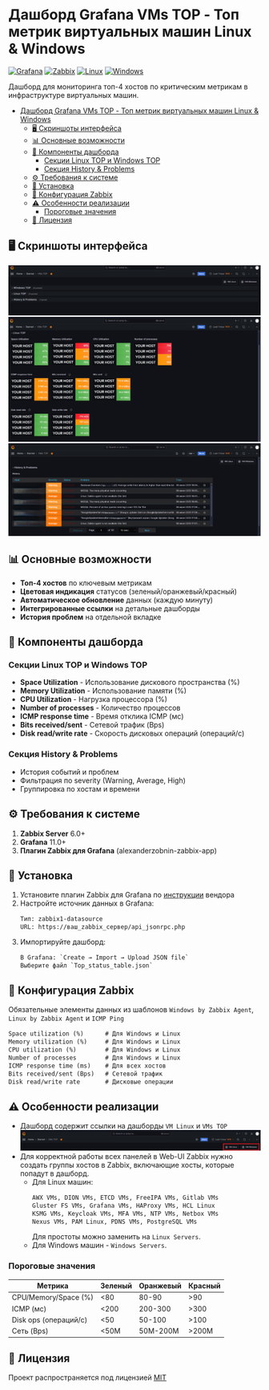 # Дашборд Grafana VMs TOP - Топ метрик виртуальных машин Linux & Windows

[![Grafana](https://img.shields.io/badge/Grafana-F2F4F9?style=for-the-badge&logo=grafana&logoColor=orange&labelColor=F2F4F9)](https://grafana.com) [![Zabbix](https://img.shields.io/badge/Zabbix-D50000?style=for-the-badge&logo=zabbix&logoColor=white)](https://www.zabbix.com) [![Linux](https://img.shields.io/badge/Linux-FCC624?style=for-the-badge&logo=linux&logoColor=black)](https://www.linux.com/) [![Windows](https://img.shields.io/badge/Windows-0078D6?style=for-the-badge&logo=windows&logoColor=white)](https://www.microsoft.com/)

Дашборд для мониторинга топ-4 хостов по критическим метрикам в инфраструктуре виртуальных машин.

<!-- TOC tocDepth:2..3 chapterDepth:2..6 -->
- [Дашборд Grafana VMs TOP - Топ метрик виртуальных машин Linux \& Windows](#дашборд-grafana-vms-top---топ-метрик-виртуальных-машин-linux--windows)
  - [🖥️ Скриншоты интерфейса](#️-скриншоты-интерфейса)
  - [📊 Основные возможности](#-основные-возможности)
  - [🧩 Компоненты дашборда](#-компоненты-дашборда)
    - [Секции Linux TOP и Windows TOP](#секции-linux-top-и-windows-top)
    - [Секция History \& Problems](#секция-history--problems)
  - [⚙️ Требования к системе](#️-требования-к-системе)
  - [🚀 Установка](#-установка)
  - [🔧 Конфигурация Zabbix](#-конфигурация-zabbix)
  - [⚠️ Особенности реализации](#️-особенности-реализации)
    - [Пороговые значения](#пороговые-значения)
  - [📄 Лицензия](#-лицензия)
<!-- /TOC -->

## 🖥️ Скриншоты интерфейса

![](./pics/main_view.png)
![](./pics/top_panel.png)
![](./pics/problems.png)

## 📊 Основные возможности

- **Топ-4 хостов** по ключевым метрикам
- **Цветовая индикация** статусов (зеленый/оранжевый/красный)
- **Автоматическое обновление** данных (каждую минуту)
- **Интегрированные ссылки** на детальные дашборды
- **История проблем** на отдельной вкладке

## 🧩 Компоненты дашборда

### Секции Linux TOP и Windows TOP
- **Space Utilization** - Использование дискового пространства (%)
- **Memory Utilization** - Использование памяти (%)
- **CPU Utilization** - Нагрузка процессора (%)
- **Number of processes** - Количество процессов
- **ICMP response time** - Время отклика ICMP (мс)
- **Bits received/sent** - Сетевой трафик (Bps)
- **Disk read/write rate** - Скорость дисковых операций (операций/с)

### Секция History & Problems
- История событий и проблем
- Фильтрация по severity (Warning, Average, High)
- Группировка по хостам и времени

## ⚙️ Требования к системе

1. **Zabbix Server** 6.0+
2. **Grafana** 11.0+
3. **Плагин Zabbix для Grafana** (alexanderzobnin-zabbix-app)

## 🚀 Установка

1. Установите плагин Zabbix для Grafana по [инструкции](https://grafana.com/docs/plugins/alexanderzobnin-zabbix-app/latest/installation/) вендора
2. Настройте источник данных в Grafana:
    ```
    Тип: zabbix1-datasource
    URL: https://ваш_zabbix_сервер/api_jsonrpc.php
    ```
1. Импортируйте дашборд:
    ```
    В Grafana: `Create → Import → Upload JSON file`
    Выберите файл `Top_status_table.json`
    ```

## 🔧 Конфигурация Zabbix

Обязательные элементы данных из шаблонов `Windows by Zabbix Agent`, `Linux by Zabbix Agent` и `ICMP Ping`
```plaintext
Space utilization (%)      # Для Windows и Linux
Memory utilization (%)     # Для Windows и Linux
CPU utilization (%)        # Для Windows и Linux
Number of processes        # Для Windows и Linux
ICMP response time (ms)    # Для всех хостов
Bits received/sent (Bps)   # Сетевой трафик
Disk read/write rate       # Дисковые операции
```

## ⚠️ Особенности реализации
- Дашборд содержит ссылки на дашборды `VM Linux` и `VMs TOP`
![](./pics/links.png)
- Для корректной работы всех панелей в Web-UI Zabbix нужно создать группы хостов в Zabbix, включающие хосты, которые попадут в дашборд.
   * Для Linux машин:
      ```plaintext
      AWX VMs, DION VMs, ETCD VMs, FreeIPA VMs, Gitlab VMs
      Gluster FS VMs, Grafana VMs, HAProxy VMs, HCL Linux
      KSMG VMs, Keycloak VMs, MFA VMs, NTP VMs, Netbox VMs
      Nexus VMs, PAM Linux, PDNS VMs, PostgreSQL VMs
      ```
      Для простоты можно заменить на `Linux Servers`.
   * Для Windows машин - `Windows Servers`.

### Пороговые значения
Метрика | Зеленый | Оранжевый | Красный
--------|---------|-----------|--------
CPU/Memory/Space (%) | <80 | 80-90 | >90
ICMP (мс) | <200 | 200-300 | >300
Disk ops (операций/с) | <50 | 50-100 | >100
Сеть (Bps) | <50M | 50M-200M | >200M

## 📄 Лицензия
Проект распространяется под лицензией [MIT](./LICENSE.txt)